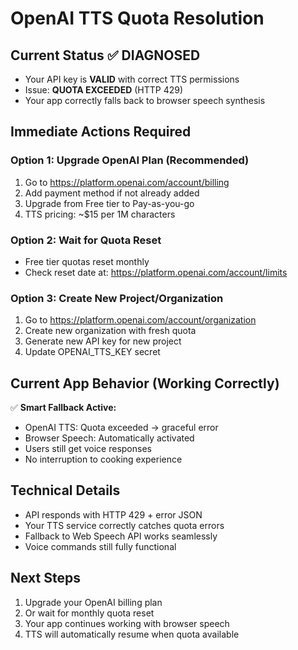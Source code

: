 # OpenAI TTS Quota Resolution

## Current Status ✅ DIAGNOSED
- Your API key is **VALID** with correct TTS permissions
- Issue: **QUOTA EXCEEDED** (HTTP 429)
- Your app correctly falls back to browser speech synthesis

## Immediate Actions Required

### Option 1: Upgrade OpenAI Plan (Recommended)
1. Go to https://platform.openai.com/account/billing
2. Add payment method if not already added
3. Upgrade from Free tier to Pay-as-you-go
4. TTS pricing: ~$15 per 1M characters

### Option 2: Wait for Quota Reset
- Free tier quotas reset monthly
- Check reset date at: https://platform.openai.com/account/limits

### Option 3: Create New Project/Organization
1. Go to https://platform.openai.com/account/organization
2. Create new organization with fresh quota
3. Generate new API key for new project
4. Update OPENAI_TTS_KEY secret

## Current App Behavior (Working Correctly)
✅ **Smart Fallback Active:**
- OpenAI TTS: Quota exceeded → graceful error
- Browser Speech: Automatically activated
- Users still get voice responses
- No interruption to cooking experience

## Technical Details
- API responds with HTTP 429 + error JSON
- Your TTS service correctly catches quota errors
- Fallback to Web Speech API works seamlessly
- Voice commands still fully functional

## Next Steps
1. Upgrade your OpenAI billing plan
2. Or wait for monthly quota reset
3. Your app continues working with browser speech
4. TTS will automatically resume when quota available